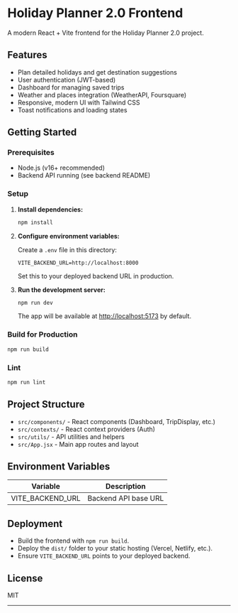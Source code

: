 # Holiday Planner 2.0 Frontend

A modern React + Vite frontend for the Holiday Planner 2.0 project.

## Features

- Plan detailed holidays and get destination suggestions
- User authentication (JWT-based)
- Dashboard for managing saved trips
- Weather and places integration (WeatherAPI, Foursquare)
- Responsive, modern UI with Tailwind CSS
- Toast notifications and loading states

## Getting Started

### Prerequisites

- Node.js (v16+ recommended)
- Backend API running (see backend README)

### Setup

1. **Install dependencies:**
   ```sh
   npm install
   ```

2. **Configure environment variables:**

   Create a `.env` file in this directory:

   ```
   VITE_BACKEND_URL=http://localhost:8000
   ```

   Set this to your deployed backend URL in production.

3. **Run the development server:**
   ```sh
   npm run dev
   ```

   The app will be available at [http://localhost:5173](http://localhost:5173) by default.

### Build for Production

```sh
npm run build
```

### Lint

```sh
npm run lint
```

## Project Structure

- `src/components/` - React components (Dashboard, TripDisplay, etc.)
- `src/contexts/` - React context providers (Auth)
- `src/utils/` - API utilities and helpers
- `src/App.jsx` - Main app routes and layout

## Environment Variables

| Variable           | Description                         |
|--------------------|-------------------------------------|
| VITE_BACKEND_URL   | Backend API base URL                |

## Deployment

- Build the frontend with `npm run build`.
- Deploy the `dist/` folder to your static hosting (Vercel, Netlify, etc.).
- Ensure `VITE_BACKEND_URL` points to your deployed backend.

## License

MIT

---
